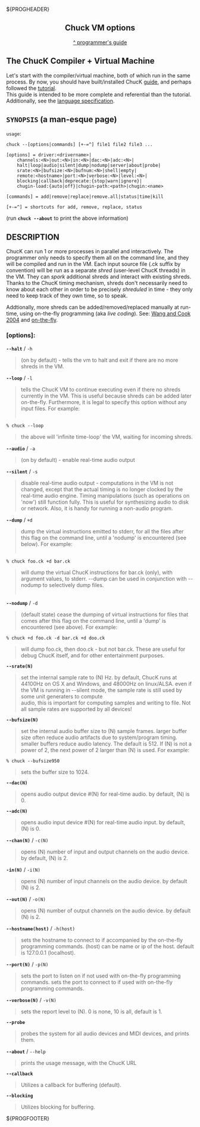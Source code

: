 ${PROGHEADER}

<center>

## Chuck VM options
[^ programmer's guide](./index.md)

</center>


## The ChucK Compiler + Virtual Machine
Let's start with the compiler/virtual machine, both of which run in the 
same process.  By now, you should have built/installed ChucK 
[guide](../build/index.md), and perhaps followed the [tutorial](../tutorial.md).  
This guide is intended to be more complete and referential than the tutorial.  
Additionally, see the [language specification](../language/index.md).

<a id="options"></a>

## `SYNOPSIS` (a man-esque page)

`usage`:

```shell
chuck --[options|commands] [+-=^] file1 file2 file3 ...

[options] = driver:<drivername>|
    channels:<N>|out:<N>|in:<N>|dac:<N>|adc:<N>|
    halt|loop|audio|silent|dump|nodump|server|about|probe|
    srate:<N>|bufsize:<N>|bufnum:<N>|shell|empty|
    remote:<hostname>|port:<N>|verbose:<N>|level:<N>|
    blocking|callback|deprecate:{stop|warn|ignore}|
    chugin-load:{auto|off}|chugin-path:<path>|chugin:<name>

[commands] = add|remove|replace|remove.all|status|time|kill

[+-=^] = shortcuts for add, remove, replace, status
```

(run __`chuck --about`__ to print the above information)

## DESCRIPTION

ChucK can run 1 or more processes in parallel and interactively.  The 
programmer only needs to specify them all on the command line, and they 
will be compiled and run in the VM.  Each input source file (.ck suffix by 
convention) will be run as a separate _shred_ (user-level ChucK threads) 
in the VM.  They can _spork_ additional shreds and interact with 
existing shreds.  Thanks to the ChucK timing mechanism, shreds don't 
necessarily need to know about each other in order to be precisely 
_shreduled_ in time - they only need to keep track of they own time, so 
to speak. 

Addtionally, more shreds can be added/removed/replaced manually at 
run-time, using on-the-fly programming (aka _live coding_). 
See: [Wang and Cook 2004](../publications.md) and 
[on-the-fly](http://on-the-fly.cs.princeton.edu/).

### [options]:

__`--halt`__ / `-h`
> (on by default) - tells the vm to halt and exit if there are no more 
> shreds in the VM.

__`--loop`__ / `-l`
> tells the ChucK VM to continue executing even if there no shreds 
> currently in the VM.  This is useful because shreds can be added 
> later on-the-fly.  Furthermore, it is legal to specify this 
> option without any input files.  For example: <br /><br />

```shell
% chuck --loop
```
> the above will 'infinite time-loop' the VM, waiting for incoming shreds. 

__`--audio`__ / `-a`
> (on by default) - enable real-time audio output

__`--silent`__ / `-s`
> disable real-time audio output - computations in the VM is not 
> changed, except that the actual timing is no longer clocked by 
> the real-time audio engine.  Timing manipulations (such as 
> operations on 'now') still function fully.  This is useful for 
> synthesizing audio to disk or network.  Also, it is handy for 
> running a non-audio program.

__`--dump`__ / `+d`
> dump the virtual instructions emitted to stderr, for all the 
> files after this flag on the command line, until a 'nodump' is 
> encountered (see below).  For example: <br /><br />
```shell
% chuck foo.ck +d bar.ck
```
> will dump the virtual ChucK instructions for bar.ck (only), with 
> argument values, to stderr.  --dump can be used in conjunction 
> with --nodump to selectively dump files. <br /><br />

__`--nodump`__ / `-d`
> (default state) cease the dumping of virtual instructions for 
> files that comes after this flag on the command line, until a 
> 'dump' is encountered (see above).  For example:
```shell
% chuck +d foo.ck -d bar.ck +d doo.ck
```
> will dump foo.ck, then doo.ck - but not bar.ck.
> These are useful for debug ChucK itself, and for other 
> entertainment purposes. 

__`--srate(N)`__
> set the internal sample rate to (N) Hz.  by default,
> ChucK runs at 44100Hz on OS X and Windows, and 48000Hz on 
> linux/ALSA.  even if the VM is running in --silent mode, the 
> sample rate is still used by some unit generaters to compute  
> audio, this is important for computing samples and writing to 
> file.  Not all sample rates are supported by all devices!

__`--bufsize(N)`__
> set the internal audio buffer size to (N) sample frames.  larger 
> buffer size often reduce audio artifacts due to system/program 
> timing.  smaller buffers reduce audio latency.  The default is 
> 512.  If (N) is not a power of 2, the next power of 2 larger than 
> (N) is used.  For example:
```shell
% chuck --bufsize950
```
> sets the buffer size to 1024.

__`--dac(N)`__
> opens audio output device #(N) for real-time audio.  by default, (N) is 0.

__`--adc(N)`__
> opens audio input device #(N) for real-time audio input.  by default, (N) is 0.

__`--chan(N)`__ / `-c(N)`
> opens (N) number of input and output channels on the audio device. by default, (N) is 2. 

__`-in(N)`__  / `-i(N)`
> opens (N) number of input channels on the audio device. by default (N) is 2. 

__`--out(N)`__ / `-o(N)`
> opens (N) number of output channels on the audio device. by default (N) is 2. 

__`--hostname(host)`__ / `-h(host)`
> sets the hostname to connect to if accompanied by the on-the-fly programming commands.
> (host) can be name or ip of the host.  default is 127.0.0.1 (localhost).

__`--port(N)`__ / `-p(N)`
> sets the port to listen on if not used with on-the-fly programming commands.
> sets the port to connect to if used with on-the-fly programming commands.

__`--verbose(N)`__ / `-v(N)`
> sets the report level to (N). 0 is none, 10 is all, default is 1.

__`--probe`__
> probes the system for all audio devices and MIDI devices, and prints them.

__`--about`__ / `--help`
> prints the usage message, with the ChucK URL

__`--callback`__
> Utilizes a callback for buffering (default). 

__`--blocking`__
> Utilizes blocking for buffering.

${PROGFOOTER}
